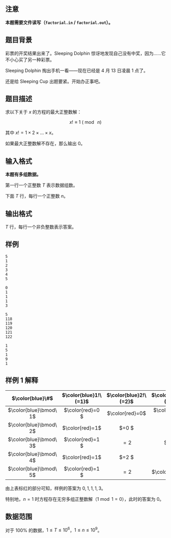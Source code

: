 ## 注意

**本题需要文件读写（`factorial.in` / `factorial.out`）。**

## 题目背景

彩票的开奖结果出来了。Sleeping Dolphin 惊讶地发现自己没有中奖，因为……它不小心买了另一种彩票。

Sleeping Dolphin 掏出手机一看——现在已经是 $4$ 月 $13$ 日凌晨 $1$ 点了。

还是给 Sleeping Cup 出题要紧。开始办正事吧。

## 题目描述

求以下关于 $x$ 的方程的最大正整数解：

$$x! \equiv 1\ (\bmod\ n)$$

其中 $x!=1\times2\times\ldots\times x$。

如果最大正整数解不存在，那么输出 $0$。

## 输入格式

**本题有多组数据。**

第一行一个正整数 $T$ 表示数据组数。

下面 $T$ 行，每行一个正整数 $n$。

## 输出格式

$T$ 行，每行一个非负整数表示答案。

## 样例

```input1
5
1
2
3
4
5
```

```output1
0
1
1
1
3
```

```input2
5
118
119
120
121
122
```

```output2
1
5
1
9
1
```

## 样例 1 解释

| $\color{blue}\#$ | $\color{blue}1!\ (=1)$ | $\color{blue}2!\ (=2)$ | $\color{blue}3!\ (=6)$ | $\color{blue}4!\ (=24)$ | $\color{blue}5!\ (=120)$ | $\color{blue}\ldots$ |
| :-----------: | :-----------: | :-----------: | :-----------: | :-----------: | :-----------: | :-----------: |
| $\color{blue}\bmod\ 1$ | $\color{red}=0 $ | $\color{red}=0$ | $\color{red}=0 $ | $\color{red}=0$ | $\color{red}=0 $ | $\color{red}=0$ |
| $\color{blue}\bmod\ 2$ | $\color{red}=1$ | $=0 $ | $=0$ | $=0 $ | $=0$ | $=0 $ |
| $\color{blue}\bmod\ 3$ | $\color{red}=1 $ | $=2$ | $=0 $ | $=0$ | $=0 $ | $=0$ |
| $\color{blue}\bmod\ 4$ | $\color{red}=1$ | $=2 $ | $=2$ | $=0 $ | $=0$ | $=0 $ |
| $\color{blue}\bmod\ 5$ | $\color{red}=1 $ | $=2$ | $\color{red}=1$ | $=4$ | $=0 $ | $=0$ |

由上表标红的部分可知，样例的答案为 $0,1,1,1,3$。

特别地，$n=1$ 时方程存在无穷多组正整数解（$1\bmod 1=0$），此时的答案为 $0$。

## 数据范围

对于 $100\%$ 的数据，$1 \le T \le 10^6$，$1 \le n \le 10^9$。
